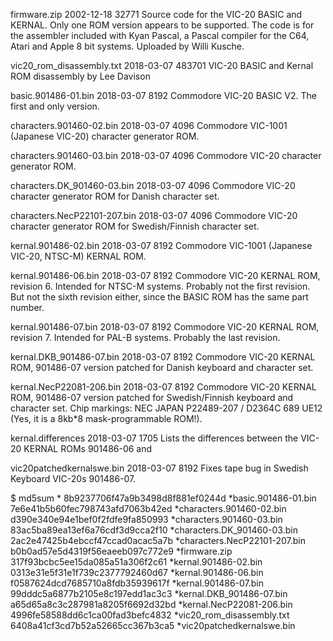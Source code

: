 firmware.zip 2002-12-18 32771
    Source code for the VIC-20 BASIC and KERNAL. Only one ROM version appears
    to be supported. The code is for the assembler included with Kyan Pascal,
    a Pascal compiler for the C64, Atari and Apple 8 bit systems. Uploaded
    by Willi Kusche.

vic20_rom_disassembly.txt 2018-03-07 483701
    VIC-20 BASIC and Kernal ROM disassembly by Lee Davison

basic.901486-01.bin 2018-03-07 8192
    Commodore VIC-20 BASIC V2. The first and only version.

characters.901460-02.bin 2018-03-07 4096
    Commodore VIC-1001 (Japanese VIC-20) character generator ROM.

characters.901460-03.bin 2018-03-07 4096
    Commodore VIC-20 character generator ROM.

characters.DK_901460-03.bin 2018-03-07 4096
    Commodore VIC-20 character generator ROM for Danish character set.

characters.NecP22101-207.bin 2018-03-07 4096
    Commodore VIC-20 character generator ROM for Swedish/Finnish character set.

kernal.901486-02.bin 2018-03-07 8192
    Commodore VIC-1001 (Japanese VIC-20, NTSC-M) KERNAL ROM.

kernal.901486-06.bin 2018-03-07 8192
    Commodore VIC-20 KERNAL ROM, revision 6. Intended for NTSC-M systems.
    Probably not the first revision. But not the sixth revision either,
    since the BASIC ROM has the same part number.

kernal.901486-07.bin 2018-03-07 8192
    Commodore VIC-20 KERNAL ROM, revision 7. Intended for PAL-B systems.
    Probably the last revision.

kernal.DKB_901486-07.bin 2018-03-07 8192
    Commodore VIC-20 KERNAL ROM, 901486-07 version patched for Danish keyboard and
    character set.

kernal.NecP22081-206.bin 2018-03-07 8192
    Commodore VIC-20 KERNAL ROM, 901486-07 version patched for Swedish/Finnish
    keyboard and character set. Chip markings: NEC JAPAN P22489-207 /
    D2364C 689 UE12 (Yes, it is a 8kb*8 mask-programmable ROM!).

kernal.differences 2018-03-07 1705
    Lists the differences between the VIC-20 KERNAL ROMs 901486-06 and

vic20patchedkernalswe.bin 2018-03-07 8192
    Fixes tape bug in Swedish Keyboard VIC-20s
    901486-07.

$ md5sum *
8b9237706f47a9b3498d8f881ef0244d *basic.901486-01.bin
7e6e41b5b60fec798743afd7063b42ed *characters.901460-02.bin
d390e340e94e1bef0f2fdfe9fa850993 *characters.901460-03.bin
83ac5ba89ea13ef6a76cdf3d9cca2f10 *characters.DK_901460-03.bin
2ac2e47425b4ebccf47ccad0acac5a7b *characters.NecP22101-207.bin
b0b0ad57e5d4319f56eaeeb097c772e9 *firmware.zip
317f93bcbc5ee15da085a51a306f2c61 *kernal.901486-02.bin
0313e31e5f31e1f739c2377792460d67 *kernal.901486-06.bin
f0587624dcd7685710a8fdb35939617f *kernal.901486-07.bin
99dddc5a6877b2105e8c197edd1ac3c3 *kernal.DKB_901486-07.bin
a65d65a8c3c287981a8205f6692d32bd *kernal.NecP22081-206.bin
4996fe58588dd6c1ca00fad3befc4832 *vic20_rom_disassembly.txt
6408a41cf3cd7b52a52665cc367b3ca5 *vic20patchedkernalswe.bin

